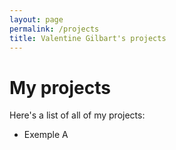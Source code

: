 ```yaml
---
layout: page
permalink: /projects
title: Valentine Gilbart's projects
---
```



# My projects 

Here's a list of all of my projects: 

* Exemple A